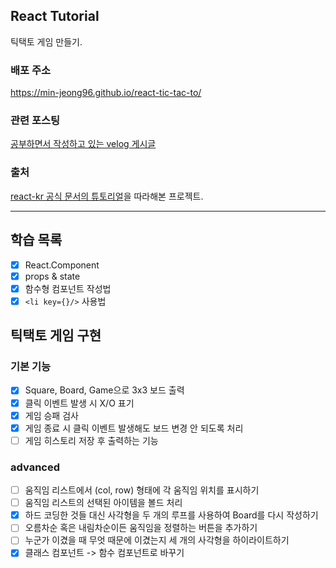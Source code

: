 ## React Tutorial
틱택토 게임 만들기.
### 배포 주소
https://min-jeong96.github.io/react-tic-tac-to/

### 관련 포스팅
[공부하면서 작성하고 있는 velog 게시글](https://velog.io/@minjeong-dev/React-튜토리얼-도전기-Angular만-써본-개발자가)

### 출처
[react-kr 공식 문서의 튜토리얼](https://reactjs-kr.firebaseapp.com/tutorial/tutorial.html)을 따라해본 프로젝트.

---
## 학습 목록

- [x] React.Component
- [x] props & state
- [x] 함수형 컴포넌트 작성법
- [x] ```<li key={}/>``` 사용법

## 틱택토 게임 구현

### 기본 기능
- [x] Square, Board, Game으로 3x3 보드 출력
- [x] 클릭 이벤트 발생 시 X/O 표기
- [x] 게임 승패 검사
- [x] 게임 종료 시 클릭 이벤트 발생해도 보드 변경 안 되도록 처리
- [ ] 게임 히스토리 저장 후 출력하는 기능

### advanced
- [ ] 움직임 리스트에서 (col, row) 형태에 각 움직임 위치를 표시하기
- [ ] 움직임 리스트의 선택된 아이템을 볼드 처리
- [x] 하드 코딩한 것들 대신 사각형을 두 개의 루프를 사용하여 Board를 다시 작성하기
- [ ] 오름차순 혹은 내림차순이든 움직임을 정렬하는 버튼을 추가하기
- [ ] 누군가 이겼을 때 무엇 때문에 이겼는지 세 개의 사각형을 하이라이트하기
- [x] 클래스 컴포넌트 -> 함수 컴포넌트로 바꾸기